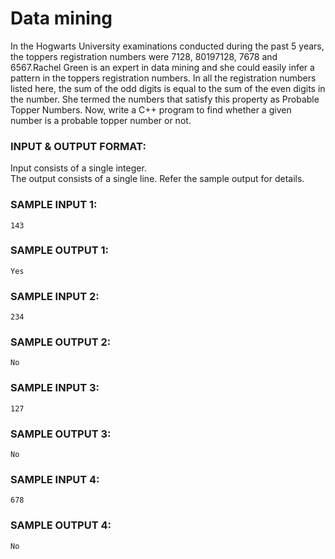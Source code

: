 # Data mining

In the Hogwarts University examinations conducted during the past 5 years, the toppers registration numbers were 7128, 80197128, 7678 and 6567.Rachel Green is an expert in data mining and she could easily infer a pattern in the toppers registration numbers. In all the registration numbers listed here, the sum of the odd digits is equal to the sum of the even digits in the number. She termed the numbers that satisfy this property as Probable Topper Numbers. Now, write a C++ program to find whether a given number is a probable topper number or not.

### INPUT & OUTPUT FORMAT:

Input consists of a single integer. <br>
The output consists of a single line. Refer the sample output for details.

### SAMPLE INPUT 1:

```
143
```

### SAMPLE OUTPUT 1:

```
Yes
```

### SAMPLE INPUT 2:

```
234
```

### SAMPLE OUTPUT 2:

```
No
```

### SAMPLE INPUT 3:

```
127
```

### SAMPLE OUTPUT 3:

```
No
```

### SAMPLE INPUT 4:

```
678
```

### SAMPLE OUTPUT 4:

```
No
```
